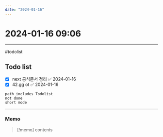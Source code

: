 ```yaml
---
date: "2024-01-16"
---
```

# 2024-01-16 09:06
---
#todolist 
## Todo list

- [x] next 공식문서 정리 ✅ 2024-01-16
- [x] 42.gg ot ✅ 2024-01-16
```tasks
path includes Todolist
not done
short mode
```
---
### Memo
> [!memo]
> contents
